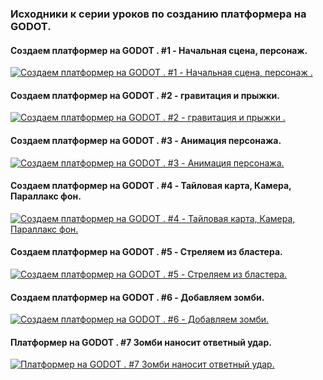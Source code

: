 ### Исходники к серии уроков по созданию платформера на GODOT.

#### Создаем платформер на GODOT . #1 - Начальная сцена, персонаж.
[![Создаем платформер на GODOT . #1 - Начальная сцена, персонаж .](https://img.youtube.com/vi/eQH8z-tzZZM/0.jpg)](https://www.youtube.com/watch?v=eQH8z-tzZZM)

#### Создаем платформер на GODOT . #2 - гравитация и прыжки.
[![Создаем платформер на GODOT . #2 - гравитация и прыжки .](https://img.youtube.com/vi/YF4Eu4Qszfo/0.jpg)](https://www.youtube.com/watch?v=YF4Eu4Qszfo)


#### Создаем платформер на GODOT . #3 - Анимация персонажа.
[![Создаем платформер на GODOT . #3 - Анимация персонажа.](https://img.youtube.com/vi/LSFLm5lrgAY/0.jpg)](https://www.youtube.com/watch?v=LSFLm5lrgAY)


#### Создаем платформер на GODOT . #4 - Тайловая карта, Камера, Параллакс фон.
[![Создаем платформер на GODOT . #4 - Тайловая карта, Камера, Параллакс фон.](https://img.youtube.com/vi/Peje2YEWXFw/0.jpg)](https://www.youtube.com/watch?v=Peje2YEWXFw)


#### Создаем платформер на GODOT . #5 - Стреляем из бластера.
[![Создаем платформер на GODOT . #5 - Стреляем из бластера.](https://img.youtube.com/vi/4lPp_4q98wY/0.jpg)](https://www.youtube.com/watch?v=4lPp_4q98wY)


#### Создаем платформер на GODOT . #6 - Добавляем зомби.
[![Создаем платформер на GODOT . #6 - Добавляем зомби.](https://img.youtube.com/vi/Bkz4htkqHTQ/0.jpg)](https://www.youtube.com/watch?v=Bkz4htkqHTQ)


#### Платформер на GODOT . #7 Зомби наносит ответный удар.
[![Платформер на GODOT . #7 Зомби наносит ответный удар.](https://img.youtube.com/vi/rFAyFeqYPFM/0.jpg)](https://www.youtube.com/watch?v=rFAyFeqYPFM)
